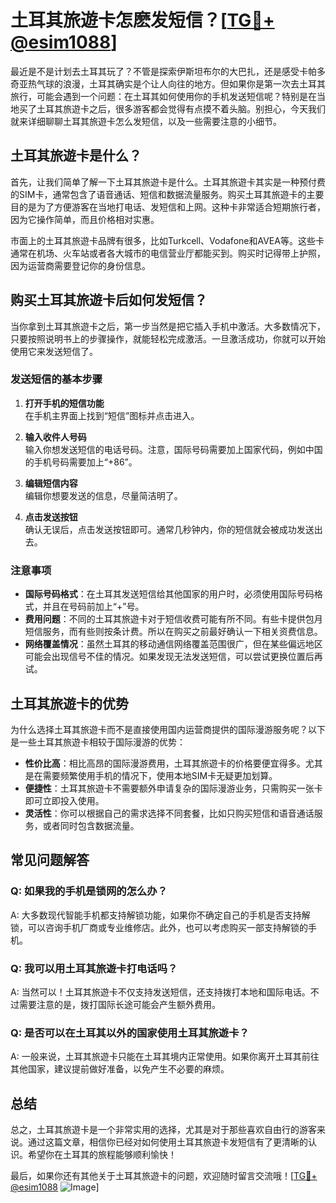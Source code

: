 # 土耳其旅遊卡怎麽发短信？[[TG💪+ @esim1088](https://t.me/s/esim1088)]

最近是不是计划去土耳其玩了？不管是探索伊斯坦布尔的大巴扎，还是感受卡帕多奇亚热气球的浪漫，土耳其确实是个让人向往的地方。但如果你是第一次去土耳其旅行，可能会遇到一个问题：在土耳其如何使用你的手机发送短信呢？特别是在当地买了土耳其旅遊卡之后，很多游客都会觉得有点摸不着头脑。别担心，今天我们就来详细聊聊土耳其旅遊卡怎么发短信，以及一些需要注意的小细节。

## 土耳其旅遊卡是什么？

首先，让我们简单了解一下土耳其旅遊卡是什么。土耳其旅遊卡其实是一种预付费的SIM卡，通常包含了语音通话、短信和数据流量服务。购买土耳其旅遊卡的主要目的是为了方便游客在当地打电话、发短信和上网。这种卡非常适合短期旅行者，因为它操作简单，而且价格相对实惠。

市面上的土耳其旅遊卡品牌有很多，比如Turkcell、Vodafone和AVEA等。这些卡通常在机场、火车站或者各大城市的电信营业厅都能买到。购买时记得带上护照，因为运营商需要登记你的身份信息。

## 购买土耳其旅遊卡后如何发短信？

当你拿到土耳其旅遊卡之后，第一步当然是把它插入手机中激活。大多数情况下，只要按照说明书上的步骤操作，就能轻松完成激活。一旦激活成功，你就可以开始使用它来发送短信了。

### 发送短信的基本步骤

1. **打开手机的短信功能**  
   在手机主界面上找到“短信”图标并点击进入。

2. **输入收件人号码**  
   输入你想发送短信的电话号码。注意，国际号码需要加上国家代码，例如中国的手机号码需要加上“+86”。

3. **编辑短信内容**  
   编辑你想要发送的信息，尽量简洁明了。

4. **点击发送按钮**  
   确认无误后，点击发送按钮即可。通常几秒钟内，你的短信就会被成功发送出去。

### 注意事项

- **国际号码格式**：在土耳其发送短信给其他国家的用户时，必须使用国际号码格式，并且在号码前加上“+”号。
- **费用问题**：不同的土耳其旅遊卡对于短信收费可能有所不同。有些卡提供包月短信服务，而有些则按条计费。所以在购买之前最好确认一下相关资费信息。
- **网络覆盖情况**：虽然土耳其的移动通信网络覆盖范围很广，但在某些偏远地区可能会出现信号不佳的情况。如果发现无法发送短信，可以尝试更换位置后再试。

## 土耳其旅遊卡的优势

为什么选择土耳其旅遊卡而不是直接使用国内运营商提供的国际漫游服务呢？以下是一些土耳其旅遊卡相较于国际漫游的优势：

- **性价比高**：相比高昂的国际漫游费用，土耳其旅遊卡的价格要便宜得多。尤其是在需要频繁使用手机的情况下，使用本地SIM卡无疑更加划算。
- **便捷性**：土耳其旅遊卡不需要额外申请复杂的国际漫游业务，只需购买一张卡即可立即投入使用。
- **灵活性**：你可以根据自己的需求选择不同套餐，比如只购买短信和语音通话服务，或者同时包含数据流量。

## 常见问题解答

### Q: 如果我的手机是锁网的怎么办？
A: 大多数现代智能手机都支持解锁功能，如果你不确定自己的手机是否支持解锁，可以咨询手机厂商或专业维修店。此外，也可以考虑购买一部支持解锁的手机。

### Q: 我可以用土耳其旅遊卡打电话吗？
A: 当然可以！土耳其旅遊卡不仅支持发送短信，还支持拨打本地和国际电话。不过需要注意的是，拨打国际长途可能会产生额外费用。

### Q: 是否可以在土耳其以外的国家使用土耳其旅遊卡？
A: 一般来说，土耳其旅遊卡只能在土耳其境内正常使用。如果你离开土耳其前往其他国家，建议提前做好准备，以免产生不必要的麻烦。

## 总结

总之，土耳其旅遊卡是一个非常实用的选择，尤其是对于那些喜欢自由行的游客来说。通过这篇文章，相信你已经对如何使用土耳其旅遊卡发短信有了更清晰的认识。希望你在土耳其的旅程能够顺利愉快！

最后，如果你还有其他关于土耳其旅遊卡的问题，欢迎随时留言交流哦！[[TG💪+ @esim1088](https://t.me/s/esim1088) ![Image](https://i.postimg.cc/4NQfJmqS/Snipaste-2025-05-13-00-14-12.png)]